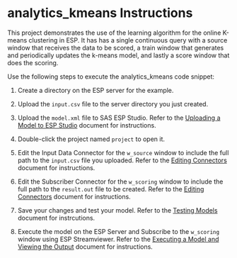 # analytics_kmeans Instructions

This project demonstrates the use of the learning algorithm for the online K-means clustering in ESP. It has has a single continuous query with a source window that receives the data to be scored, a train window that generates and periodically updates the k-means model, and lastly a score window that does the scoring.

Use the following steps to execute the analytics_kmeans code snippet:

1.  Create a directory on the ESP server for the example.

2.  Upload the `input.csv` file to the server directory you just created.

3.  Upload the `model.xml` file to SAS ESP Studio. Refer to the [Uploading a Model to ESP Studio](../../../docs/Uploading_a_Model_to_ESP_Studio.pdf) document for instructions.
  
4.  Double-click the project named `project` to open it.

5.  Edit the Input Data Connector for the `w_source` window to include the full path to the `input.csv` file you uploaded. Refer to the [Editing Connectors](../../../docs/Connectors.pdf) document for instructions.

6.  Edit the Subscriber Connector for the `w_scoring` window to include the full path to the `result.out` file to be created. Refer to the [Editing Connectors](../../../docs/Connectors.pdf) document for instructions.

7.  Save your changes and test your model. Refer to the [Testing Models](../../../docs/Testing_Models.pdf) document for instrcutions.

8.  Execute the model on the ESP Server and Subscribe to the `w_scoring` window using ESP Streamviewer. Refer to the [Executing a Model and Viewing the Output](../../../docs/Executing_a_Model_and_Viewing_the_Output.pdf) document for instructions.
